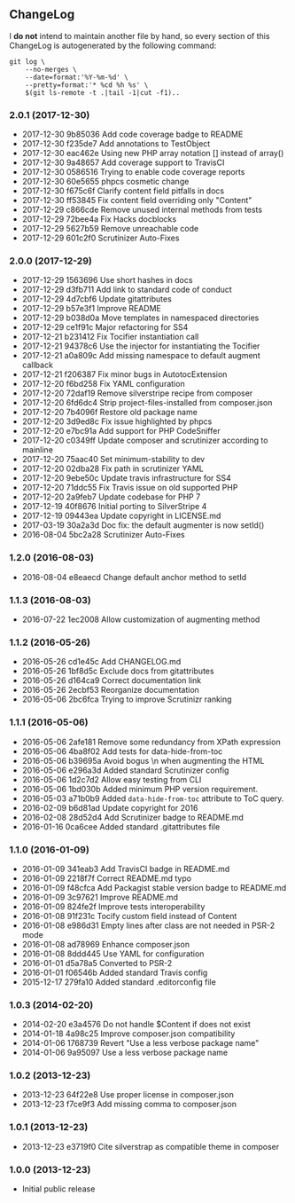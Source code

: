 ChangeLog
---------

I **do not** intend to maintain another file by hand, so every section
of this ChangeLog is autogenerated by the following command:

    git log \
        --no-merges \
        --date=format:'%Y-%m-%d' \
        --pretty=format:'* %cd %h %s' \
        $(git ls-remote -t .|tail -1|cut -f1)..

### 2.0.1 (2017-12-30)

* 2017-12-30 9b85036 Add code coverage badge to README
* 2017-12-30 f235de7 Add annotations to TestObject
* 2017-12-30 eac462e Using new PHP array notation [] instead of array()
* 2017-12-30 9a48657 Add coverage support to TravisCI
* 2017-12-30 0586516 Trying to enable code coverage reports
* 2017-12-30 60e5655 phpcs cosmetic change
* 2017-12-30 f675c6f Clarify content field pitfalls in docs
* 2017-12-30 ff53845 Fix content field overriding only "Content"
* 2017-12-29 c866cde Remove unused internal methods from tests
* 2017-12-29 72bee4a Fix Hacks docblocks
* 2017-12-29 5627b59 Remove unreachable code
* 2017-12-29 601c2f0 Scrutinizer Auto-Fixes

### 2.0.0 (2017-12-29)

* 2017-12-29 1563696 Use short hashes in docs
* 2017-12-29 d3fb711 Add link to standard code of conduct
* 2017-12-29 4d7cbf6 Update gitattributes
* 2017-12-29 b57e3f1 Improve README
* 2017-12-29 b038d0a Move templates in namespaced directories
* 2017-12-29 ce1f91c Major refactoring for SS4
* 2017-12-21 b231412 Fix Tocifier instantiation call
* 2017-12-21 94378c6 Use the injector for instantiating the Tocifier
* 2017-12-21 a0a809c Add missing namespace to default augment callback
* 2017-12-21 f206387 Fix minor bugs in AutotocExtension
* 2017-12-20 f6bd258 Fix YAML configuration
* 2017-12-20 72daf19 Remove silverstripe recipe from composer
* 2017-12-20 6fd6dc4 Strip project-files-installed from composer.json
* 2017-12-20 7b4096f Restore old package name
* 2017-12-20 3d9ed8c Fix issue highlighted by phpcs
* 2017-12-20 e7bc91a Add support for PHP CodeSniffer
* 2017-12-20 c0349ff Update composer and scrutinizer according to mainline
* 2017-12-20 75aac40 Set minimum-stability to dev
* 2017-12-20 02dba28 Fix path in scrutinizer YAML
* 2017-12-20 9ebe50c Update travis infrastructure for SS4
* 2017-12-20 71ddc55 Fix Travis issue on old supported PHP
* 2017-12-20 2a9feb7 Update codebase for PHP 7
* 2017-12-19 40f8676 Initial porting to SilverStripe 4
* 2017-12-19 09443ea Update copyright in LICENSE.md
* 2017-03-19 30a2a3d Doc fix: the default augmenter is now setId()
* 2016-08-04 5bc2a28 Scrutinizer Auto-Fixes

### 1.2.0 (2016-08-03)

* 2016-08-04 e8eaecd Change default anchor method to setId

### 1.1.3 (2016-08-03)

* 2016-07-22 1ec2008 Allow customization of augmenting method

### 1.1.2 (2016-05-26)

* 2016-05-26 cd1e45c Add CHANGELOG.md
* 2016-05-26 1bf8d5c Exclude docs from gitattributes
* 2016-05-26 d164ca9 Correct documentation link
* 2016-05-26 2ecbf53 Reorganize documentation
* 2016-05-06 2bc6fca Trying to improve Scrutinizr ranking

### 1.1.1 (2016-05-06)

* 2016-05-06 2afe181 Remove some redundancy from XPath expression
* 2016-05-06 4ba8f02 Add tests for data-hide-from-toc
* 2016-05-06 b39695a Avoid bogus \n when augmenting the HTML
* 2016-05-06 e296a3d Added standard Scrutinizer config
* 2016-05-06 1d2c7d2 Allow easy testing from CLI
* 2016-05-06 1bd030b Added minimum PHP version requirement.
* 2016-05-03 a71b0b9 Added `data-hide-from-toc` attribute to ToC query.
* 2016-02-09 b6d81ad Update copyright for 2016
* 2016-02-08 28d52d4 Add Scrutinizer badge to README.md
* 2016-01-16 0ca6cee Added standard .gitattributes file

### 1.1.0 (2016-01-09)

* 2016-01-09 341eab3 Add TravisCI badge in README.md
* 2016-01-09 2218f7f Correct README.md typo
* 2016-01-09 f48cfca Add Packagist stable version badge to README.md
* 2016-01-09 3c97621 Improve README.md
* 2016-01-09 824fe2f Improve tests interoperability
* 2016-01-08 91f231c Tocify custom field instead of Content
* 2016-01-08 e986d31 Empty lines after class are not needed in PSR-2 mode
* 2016-01-08 ad78969 Enhance composer.json
* 2016-01-08 8ddd445 Use YAML for configuration
* 2016-01-01 d5a78a5 Converted to PSR-2
* 2016-01-01 f06546b Added standard Travis config
* 2015-12-17 279fa10 Added standard .editorconfig file

### 1.0.3 (2014-02-20)

* 2014-02-20 e3a4576 Do not handle $Content if does not exist
* 2014-01-18 4a98c25 Improve composer.json compatibility
* 2014-01-06 1768739 Revert "Use a less verbose package name"
* 2014-01-06 9a95097 Use a less verbose package name

### 1.0.2 (2013-12-23)

* 2013-12-23 64f22e8 Use proper license in composer.json
* 2013-12-23 f7ce9f3 Add missing comma to composer.json

### 1.0.1 (2013-12-23)

* 2013-12-23 e3719f0 Cite silverstrap as compatible theme in composer

### 1.0.0 (2013-12-23)

* Initial public release
